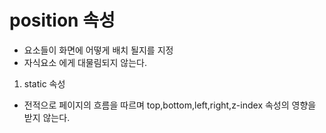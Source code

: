 # position 속성
- 요소들이 화면에 어떻게 배치 될지를 지정
- 자식요소 에게 대물림되지 않는다.


1. static 속성
- 전적으로 페이지의 흐름을 따르며 top,bottom,left,right,z-index 속성의 영향을 받지 않는다.